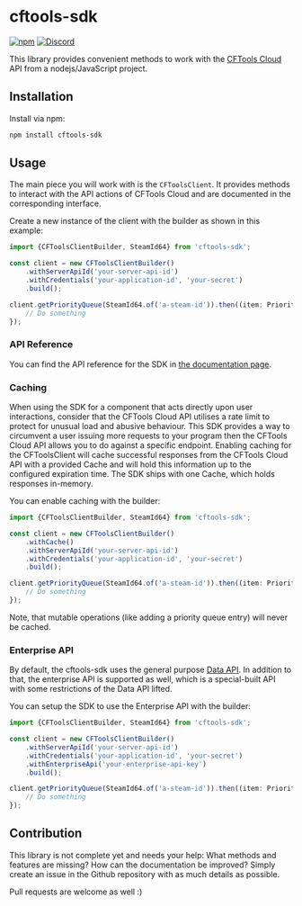 # cftools-sdk

[![npm](https://img.shields.io/npm/v/cftools-sdk?style=flat-square)](https://www.npmjs.com/package/cftools-sdk)
[![Discord](https://img.shields.io/discord/729467994832371813?color=7289da&label=Discord&logo=discord&logoColor=ffffff&style=flat-square)](https://go2tech.de/discord)

This library provides convenient methods to work with the [CFTools Cloud](https://www.cftools.cloud) API from a nodejs/JavaScript project.

## Installation

Install via npm:

```sh
npm install cftools-sdk
```

## Usage

The main piece you will work with is the `CFToolsClient`.
It provides methods to interact with the API actions of CFTools Cloud and are documented in the corresponding interface.

Create a new instance of the client with the builder as shown in this example:

```typescript
import {CFToolsClientBuilder, SteamId64} from 'cftools-sdk';

const client = new CFToolsClientBuilder()
    .withServerApiId('your-server-api-id')
    .withCredentials('your-application-id', 'your-secret')
    .build();

client.getPriorityQueue(SteamId64.of('a-steam-id')).then((item: PriorityQueueItem) => {
    // Do something
});
```

### API Reference

You can find the API reference for the SDK in [the documentation page](https://floriansw.github.io/cftools-sdk/).

### Caching

When using the SDK for a component that acts directly upon user interactions, consider that the CFTools Cloud API utilises a rate limit to protect for unusual load and abusive behaviour.
This SDK provides a way to circumvent a user issuing more requests to your program then the CFTools Cloud API allows you to do against a specific endpoint.
Enabling caching for the CFToolsClient will cache successful responses from the CFTools Cloud API with a provided Cache and will hold this information up to the configured expiration time.
The SDK ships with one Cache, which holds responses in-memory.

You can enable caching with the builder:

```typescript
import {CFToolsClientBuilder, SteamId64} from 'cftools-sdk';

const client = new CFToolsClientBuilder()
    .withCache()
    .withServerApiId('your-server-api-id')
    .withCredentials('your-application-id', 'your-secret')
    .build();

client.getPriorityQueue(SteamId64.of('a-steam-id')).then((item: PriorityQueueItem) => {
    // Do something
});
```

Note, that mutable operations (like adding a priority queue entry) will never be cached.

### Enterprise API

By default, the cftools-sdk uses the general purpose [Data API](https://developer.cftools.cloud/documentation/data-api).
In addition to that, the enterprise API is supported as well, which is a special-built API with some restrictions of the Data API lifted.

You can setup the SDK to use the Enterprise API with the builder:

```typescript
import {CFToolsClientBuilder, SteamId64} from 'cftools-sdk';

const client = new CFToolsClientBuilder()
    .withServerApiId('your-server-api-id')
    .withCredentials('your-application-id', 'your-secret')
    .withEnterpriseApi('your-enterprise-api-key')
    .build();

client.getPriorityQueue(SteamId64.of('a-steam-id')).then((item: PriorityQueueItem) => {
    // Do something
});
```

## Contribution

This library is not complete yet and needs your help: What methods and features are missing?
How can the documentation be improved?
Simply create an issue in the Github repository with as much details as possible.

Pull requests are welcome as well :)
